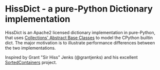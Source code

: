 HissDict - a pure-Python Dictionary implementation
==================================================
HissDict is an Apache2 licensed dictionary implementation in
pure-Python, that uses [Collections' Abstract Base Classes](https://docs.python.org/3/library/collections.abc.html) 
to model the CPython builtin dict. The major motivation is to illustrate performance differences between the two implementations.

Inspired by Grant "Sir Hiss" Jenks (@grantjenks) and his excellent [SortedContainers](http://www.grantjenks.com/docs/sortedcontainers/) 
project.


